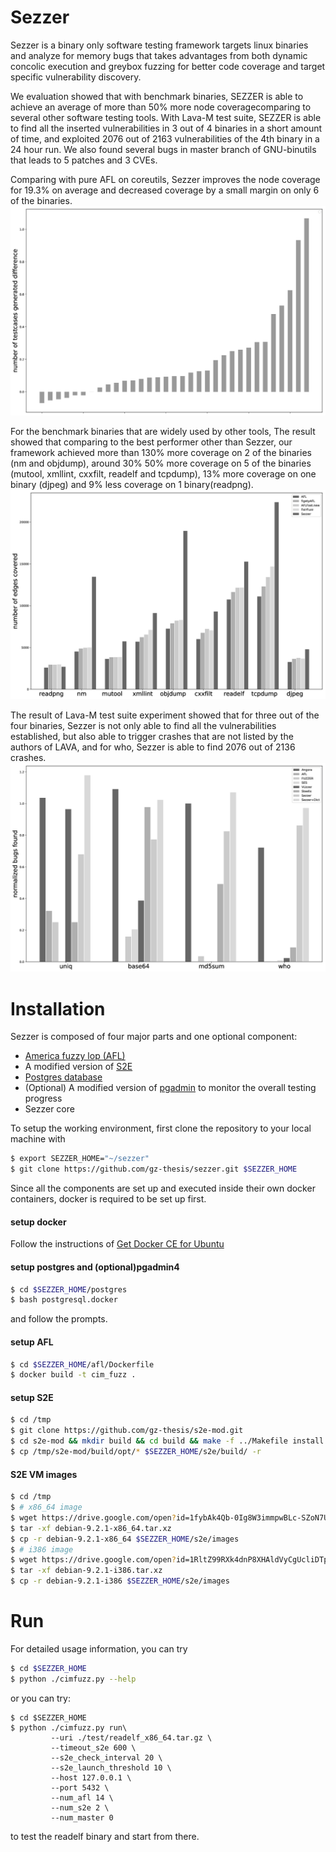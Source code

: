 # Sezzer

Sezzer is a binary only software testing framework targets linux binaries and analyze for memory bugs that takes advantages from both dynamic concolic execution and greybox fuzzing for better code coverage and target specific vulnerability discovery.

We evaluation showed that with benchmark binaries, SEZZER is able to achieve an average of more than 50% more node coveragecomparing to several other software testing tools. With Lava-M test suite, SEZZER is able to find all the inserted vulnerabilities in 3 out of 4 binaries in a short amount of time, and exploited 2076 out of 2163 vulnerabilities of the 4th binary in a 24 hour run. We also found several bugs in master branch of GNU-binutils that leads to 5 patches and 3 CVEs.

Comparing with pure AFL on coreutils, Sezzer improves the node coverage for 19.3% on average and decreased coverage by a small margin on only 6 of the binaries.
![coreutils](https://github.com/gz-thesis/sezzer/raw/master/test/test.png)

For the benchmark binaries that are widely used by other tools, The result showed that comparing to the best performer other than Sezzer, our framework achieved more than 130% more coverage on 2 of the binaries (nm and objdump), around 30% 50% more coverage on 5 of the binaries (mutool, xmllint, cxxfilt, readelf and tcpdump), 13% more coverage on one binary (djpeg)
and 9% less coverage on 1 binary(readpng).
![benchmark binaries](https://github.com/gz-thesis/sezzer/raw/master/test/bench.png)

The result of Lava-M test suite experiment showed that for three out of the four binaries, Sezzer is not only able to
find all the vulnerabilities established, but also able to trigger crashes that are not listed
by the authors of LAVA, and for who, Sezzer is able to find 2076 out of 2136 crashes.
![LAVA-M](https://github.com/gz-thesis/sezzer/raw/master/test/lava.png)
# Installation

Sezzer is composed of four major parts and one optional component:

 - [America fuzzy lop (AFL)](http://lcamtuf.coredump.cx/afl/)
 - A modified version of [S2E](https://github.com/s2e)
 - [Postgres database](https://github.com/postgres/postgres)
 - (Optional) A modified version of [pgadmin](https://github.com/postgres/pgadmin4) to monitor the overall testing progress
 - Sezzer core

To setup the working environment, first clone the repository to your local machine with
```sh
$ export SEZZER_HOME="~/sezzer"
$ git clone https://github.com/gz-thesis/sezzer.git $SEZZER_HOME
```


Since all the components are set up and executed inside their own docker containers, docker is required to be set up first.
#### setup docker
Follow the instructions of [Get Docker CE for Ubuntu](https://docs.docker.com/install/linux/docker-ce/ubuntu/)

#### 


#### setup postgres and (optional)pgadmin4
```sh
$ cd $SEZZER_HOME/postgres
$ bash postgresql.docker
```
and follow the prompts.

#### setup AFL
```sh
$ cd $SEZZER_HOME/afl/Dockerfile
$ docker build -t cim_fuzz .
```

#### setup S2E
```sh
$ cd /tmp
$ git clone https://github.com/gz-thesis/s2e-mod.git
$ cd s2e-mod && mkdir build && cd build && make -f ../Makefile install
$ cp /tmp/s2e-mod/build/opt/* $SEZZER_HOME/s2e/build/ -r
```

#### S2E VM images
```sh
$ cd /tmp
$ # x86_64 image
$ wget https://drive.google.com/open?id=1fybAk4Qb-0Ig8W3immpwBLc-SZoN7UUh -O debian-9.2.1-x86_64.tar.xz
$ tar -xf debian-9.2.1-x86_64.tar.xz
$ cp -r debian-9.2.1-x86_64 $SEZZER_HOME/s2e/images
$ # i386 image
$ wget https://drive.google.com/open?id=1RltZ99RXk4dnP8XHAldVyCgUcliDTplY -O debian-9.2.1-i386.tar.xz
$ tar -xf debian-9.2.1-i386.tar.xz
$ cp -r debian-9.2.1-i386 $SEZZER_HOME/s2e/images
```


# Run
For detailed usage information, you can try
```bash
$ cd $SEZZER_HOME
$ python ./cimfuzz.py --help
```

or you can try:
```
$ cd $SEZZER_HOME
$ python ./cimfuzz.py run\
         --uri ./test/readelf_x86_64.tar.gz \
         --timeout_s2e 600 \
         --s2e_check_interval 20 \
         --s2e_launch_threshold 10 \
         --host 127.0.0.1 \
         --port 5432 \
         --num_afl 14 \
         --num_s2e 2 \
         --num_master 0 
```
to test the readelf binary and start from there.
